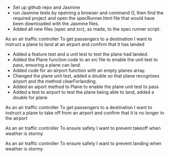 - Set up github repo and Jasmine
- run Jasmine tests by opeining a browser and command O, 
then find the required project and open the specRunner.html file that would have been downloaded with the Jasmine files.
- Added all new files (spec and src), as made, to the spec runner script.

As an air traffic controller
To get passengers to a destination
I want to instruct a plane to land at
an airport and confirm that it has landed

- Added a feature test and a unit test to test the plane had landed.
- Added the Plane function code to an src file to enable the unit test to pass, ensuring a plane can land.
- Added code for an airport function with an empty planes array.
- Changed the plane unit test, added a double so that plane recognises airport and the method clearForlanding.
- Added an aiport method to Plane to enable the plane unit test to pass
- Added a test to airport to test the plane being able to land, added a double for plane


As an air traffic controller
To get passengers to a destination
I want to instruct a plane to take off from
an airport and confirm that it is no longer in the airport

As an air traffic controller
To ensure safety
I want to prevent takeoff when weather is stormy

As an air traffic controller
To ensure safety
I want to prevent landing when weather is stormy
